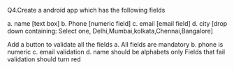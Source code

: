 Q4.Create a android app which has the following fields

a. name [text box] 
b. Phone [numeric field] 
c. email [email field] 
d. city [drop down containing: Select one, Delhi,Mumbai,kolkata,Chennai,Bangalore]

Add a button to validate all the fields 
a. All fields are mandatory 
b. phone is numeric 
c. email validation 
d. name should be alphabets only 
Fields that fail validation should turn red
